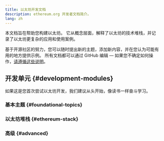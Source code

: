 ```yaml
---
title: 以太坊开发文档
description: ethereum.org 开发者文档简介。
lang: zh
---
```


本文档旨在帮助您构建以太坊。 它从概念层面，解释了以太坊的技术堆栈，并记录了以太坊更复杂的应用和使用案例。

基于开源社区的努力，您可以随时提出新的主题，添加新内容，并在您认为可能有用的地方提供示例。 所有文档都可以通过 GitHub 编辑 — 如果您不确定如何操作，[请遵循这些说明](https://github.com/ethereum/ethereum-org-website/blob/dev/docs/contributing/editing-markdown.md)。

## 开发单元 {#development-modules}

如果这是您首次尝试以太坊开发，我们建议从头开始，像读书一样奋斗学习。

### 基本主题 {#foundational-topics}

<DeveloperDocsLinks headerId="foundational-topics" />

### 以太坊堆栈 {#ethereum-stack}

<DeveloperDocsLinks headerId="ethereum-stack" />

### 高级 {#advanced}

<DeveloperDocsLinks headerId="advanced" />
